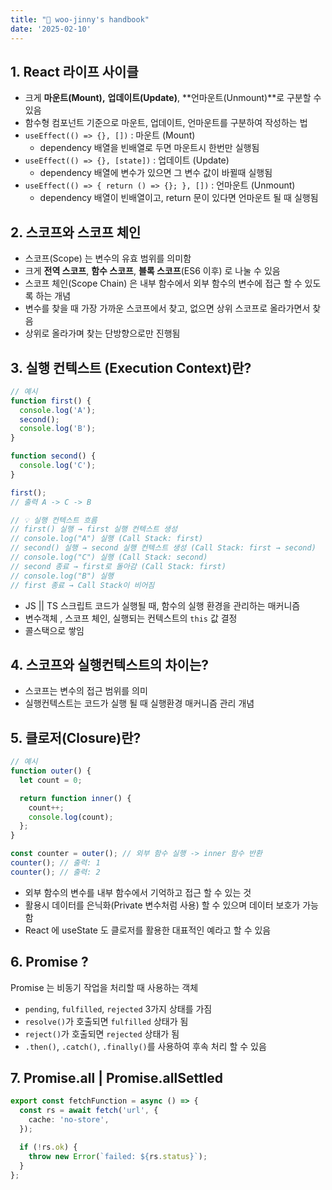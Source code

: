 ```yaml
---
title: "📕 woo-jinny's handbook"
date: '2025-02-10'
---
```


## 1. React 라이프 사이클

- 크게 **마운트(Mount),** **업데이트(Update)**, **언마운트(Unmount)**로 구분할 수 있음
- 함수형 컴포넌트 기준으로 마운트, 업데이트, 언마운트를 구분하여 작성하는 법
- `useEffect(() => {}, [])` : 마운트 (Mount)
  - dependency 배열을 빈배열로 두면 마운트시 한번만 실행됨
- `useEffect(() => {}, [state])` : 업데이트 (Update)
  - dependency 배열에 변수가 있으면 그 변수 값이 바뀔때 실행됨
- `useEffect(() => { return () => {}; }, [])` : 언마운트 (Unmount)
  - dependency 배열이 빈배열이고, return 문이 있다면 언마운트 될 때 실행됨

## 2. 스코프와 스코프 체인

- 스코프(Scope) 는 변수의 유효 범위를 의미함
- 크게 **전역 스코프**, **함수 스코프**, **블록 스코프**(ES6 이후) 로 나눌 수 있음
- 스코프 체인(Scope Chain) 은 내부 함수에서 외부 함수의 변수에 접근 할 수 있도록 하는 개념
- 변수를 찾을 때 가장 가까운 스코프에서 찾고, 없으면 상위 스코프로 올라가면서 찾음
- 상위로 올라가며 찾는 단방향으로만 진행됨

## 3. 실행 컨텍스트 (Execution Context)란?

```typescript
// 예시
function first() {
  console.log('A');
  second();
  console.log('B');
}

function second() {
  console.log('C');
}

first();
// 출력 A -> C -> B

// 💡 실행 컨텍스트 흐름
// first() 실행 → first 실행 컨텍스트 생성
// console.log("A") 실행 (Call Stack: first)
// second() 실행 → second 실행 컨텍스트 생성 (Call Stack: first → second)
// console.log("C") 실행 (Call Stack: second)
// second 종료 → first로 돌아감 (Call Stack: first)
// console.log("B") 실행
// first 종료 → Call Stack이 비어짐
```

- JS || TS 스크립트 코드가 실행될 때, 함수의 실행 환경을 관리하는 매커니즘
- 변수객체 , 스코프 체인, 실행되는 컨텍스트의 `this` 값 결정
- 콜스택으로 쌓임

## 4. 스코프와 실행컨텍스트의 차이는?

- 스코프는 변수의 접근 범위를 의미
- 실행컨텍스트는 코드가 실행 될 때 실행환경 매커니즘 관리 개념

## 5. 클로저(Closure)란?

```typescript
// 예시
function outer() {
  let count = 0;

  return function inner() {
    count++;
    console.log(count);
  };
}

const counter = outer(); // 외부 함수 실행 -> inner 함수 반환
counter(); // 출력: 1
counter(); // 출력: 2
```

- 외부 함수의 변수를 내부 함수에서 기억하고 접근 할 수 있는 것
- 활용시 데이터를 은닉화(Private 변수처럼 사용) 할 수 있으며 데이터 보호가 가능함
- React 에 useState 도 클로저를 활용한 대표적인 예라고 할 수 있음

## 6. Promise ?

Promise 는 비동기 작업을 처리할 때 사용하는 객체

- `pending`, `fulfilled`, `rejected` 3가지 상태를 가짐
- `resolve()`가 호출되면 `fulfilled` 상태가 됨
- `reject()`가 호출되면 `rejected` 상태가 됨
- `.then()`, `.catch()`, `.finally()`를 사용하여 후속 처리 할 수 있음

## 7. Promise.all | Promise.allSettled

```typescript
export const fetchFunction = async () => {
  const rs = await fetch('url', {
    cache: 'no-store',
  });

  if (!rs.ok) {
    throw new Error(`failed: ${rs.status}`);
  }
};
```
